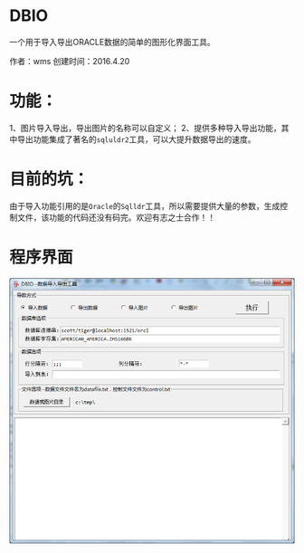 # DBIO
一个用于导入导出ORACLE数据的简单的图形化界面工具。

作者：wms
创建时间：2016.4.20

# 功能：
1、图片导入导出，导出图片的名称可以自定义；
2、提供多种导入导出功能，其中导出功能集成了著名的`sqluldr2`工具，可以大提升数据导出的速度。

# 目前的坑：
由于导入功能引用的是`Oracle`的`Sqlldr`工具，所以需要提供大量的参数，生成控制文件，该功能的代码还没有码完。欢迎有志之士合作！！

# 程序界面

![enter description here][1]


  [1]: ./images/ui.png "ui.png"
